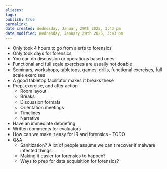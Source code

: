 ```yaml
---
aliases: 
tags: 
publish: true
permalink:
date created: Wednesday, January 29th 2025, 3:43 pm
date modified: Wednesday, January 29th 2025, 3:43 pm
---
```

- Only took 4 hours to go from alerts to forensics
- Only took days for forensics
- You can do discussion or operations based ones
- Functional and full scale exercises are usually not doable
- Seminars, workshops, tabletops, games, drills, functional exercises, full scale exercises
- A good tabletop facilitator makes it breaks these
- Prep, exercise, and after action
    - Room layout
    - Breaks
    - Discussion formats
    - Orientation meetings
    - Timelines
    - Narrative
- Have an immediate debriefing
- Written comments for evaluators
- How can we make it easy for IR and forensics - TODO
- Q&A
    - Sanitization? A lot of people assume we can't recover if malware infected things.
    - Making it easier for forensics to happen?
    - Ways to prep for data acquisition for forensics?